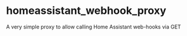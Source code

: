 # homeassistant_webhook_proxy
A very simple proxy to allow calling Home Assistant web-hooks via GET
